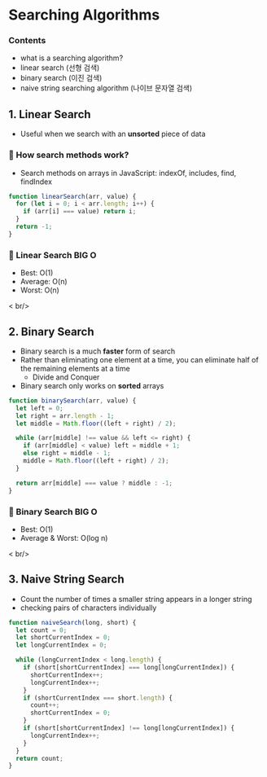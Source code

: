 # Searching Algorithms

### Contents

- what is a searching algorithm?
- linear search (선형 검색)
- binary search (이진 검색)
- naive string searching algorithm (나이브 문자열 검색)

## 1. Linear Search

- Useful when we search with an **unsorted** piece of data

### 🔎 How search methods work?

- Search methods on arrays in JavaScript: indexOf, includes, find, findIndex

```js
function linearSearch(arr, value) {
  for (let i = 0; i < arr.length; i++) {
    if (arr[i] === value) return i;
  }
  return -1;
}
```

### 🔎 Linear Search BIG O

- Best: O(1)
- Average: O(n)
- Worst: O(n)

< br/>

## 2. Binary Search

- Binary search is a much **faster** form of search
- Rather than eliminating one element at a time, you can eliminate half of the remaining elements at a time
  - Divide and Conquer
- Binary search only works on **sorted** arrays

```js
function binarySearch(arr, value) {
  let left = 0;
  let right = arr.length - 1;
  let middle = Math.floor((left + right) / 2);

  while (arr[middle] !== value && left <= right) {
    if (arr[middle] < value) left = middle + 1;
    else right = middle - 1;
    middle = Math.floor((left + right) / 2);
  }

  return arr[middle] === value ? middle : -1;
}
```

### 🔎 Binary Search BIG O

- Best: O(1)
- Average & Worst: O(log n)

< br/>

## 3. Naive String Search

- Count the number of times a smaller string appears in a longer string
- checking pairs of characters individually

```js
function naiveSearch(long, short) {
  let count = 0;
  let shortCurrentIndex = 0;
  let longCurrentIndex = 0;

  while (longCurrentIndex < long.length) {
    if (short[shortCurrentIndex] === long[longCurrentIndex]) {
      shortCurrentIndex++;
      longCurrentIndex++;
    }
    if (shortCurrentIndex === short.length) {
      count++;
      shortCurrentIndex = 0;
    }
    if (short[shortCurrentIndex] !== long[longCurrentIndex]) {
      longCurrentIndex++;
    }
  }
  return count;
}
```
